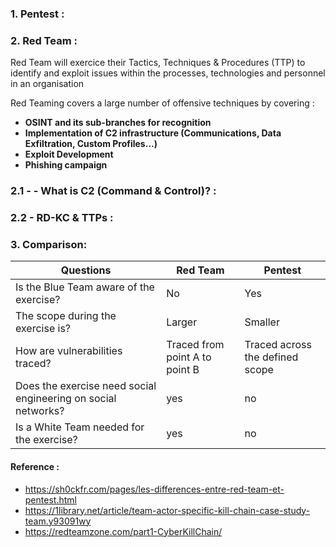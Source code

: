 ### 1. Pentest :


### 2. Red Team :


Red Team will exercice their Tactics, Techniques & Procedures (TTP) to identify and exploit issues within the processes, technologies and personnel in an organisation

Red Teaming covers a large number of offensive techniques by covering :

- **OSINT and its sub-branches for recognition**
- **Implementation of C2 infrastructure (Communications, Data Exfiltration, Custom Profiles...)**
- **Exploit Development**
- **Phishing campaign**



### 2.1 - - What is C2 (Command & Control)? :




### 2.2 - RD-KC & TTPs :



### 3. Comparison:


Questions | Red Team | Pentest |
 --- | --- | --- |
Is the Blue Team aware of the exercise? | No | Yes
The scope during the exercise is? | Larger | Smaller
How are vulnerabilities traced? | Traced from point A to point B | Traced across the defined scope
Does the exercise need social engineering on social networks? | yes | no
Is a White Team needed for the exercise? | yes | no












#### Reference :
- https://sh0ckfr.com/pages/les-differences-entre-red-team-et-pentest.html
- https://1library.net/article/team-actor-specific-kill-chain-case-study-team.y93091wy
- https://redteamzone.com/part1-CyberKillChain/
